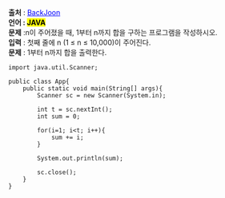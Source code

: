 **출처** : <a href="https://www.acmicpc.net/problem/8393" style="color: blue; text-decoration: underline;">BackJoon</a><br>
**언어 : <mark>JAVA**</mark><br>
**문제** :n이 주어졌을 때, 1부터 n까지 합을 구하는 프로그램을 작성하시오.<br>
**입력** : 첫째 줄에 n (1 ≤ n ≤ 10,000)이 주어진다.<br>
**문제** : 1부터 n까지 합을 출력한다.<br>

```
import java.util.Scanner;

public class App{
    public static void main(String[] args){
        Scanner sc = new Scanner(System.in);

        int t = sc.nextInt();
        int sum = 0;

        for(i=1; i<t; i++){
            sum += i;
        }

        System.out.println(sum);

        sc.close();
    }
}

```
